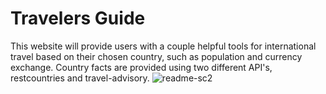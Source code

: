 # Travelers Guide
This website will provide users with a couple helpful tools for international travel based on their chosen country, such as population and currency exchange. Country facts are provided using two different API's, restcountries and travel-advisory.
![readme-sc2](https://user-images.githubusercontent.com/116828454/210484741-30b21610-cafb-4467-8b19-7be2bae721e0.png)
